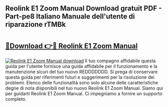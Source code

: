 ## Reolink E1 Zoom Manual Download gratuit PDF - Part-pe8 Italiano Manuale dell'utente di riparazione rTMBk

# <h2><a href="http://dfekp4.blite.top/?on=Reolink+E1+Zoom+Manual">🔗Download 👉🔴 Reolink E1 Zoom Manual</a></h2>

[![Reolink E1 Zoom Manual download](https://i.imgur.com/lujVjoI.png)](http://dfekp4.blite.top/?on=Reolink+E1+Zoom+Manual)
Il tuo compagno affidabile questa guida per l'utente fornisce una guida affidabile per il funzionamento e la manutenzione sicuri del tuo nuovo REDDDDDDD. Si prega di conservare questa guida per riferimenti futuri e suggerimenti per la risoluzione dei problemi. Elenco delle funzionalità sono solo alcune delle caratteristiche degne di nota disponibili nel tuo nuovo Reolink E1 Zoom Manual. Siamo qui per guidarti Reolink E1 Zoom Manual. Ci impegniamo a fornire un supporto completo.
